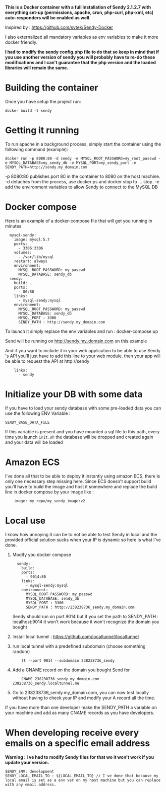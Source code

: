 **This is a Docker container with a full installation of Sendy 2.1.2.7 with everything set-up (permissions, apache, cron, php-curl, php-xml, etc) auto-responders will be enabled as well.**

Inspired by :  https://github.com/svtek/Sendy-Docker

I also externalized all mandatory variables as env variables to make it more docker friendly.

**I had to modify the sendy config.php file to do that so keep in mind that if you use another version of sendy you will probably have to re-do these modifications and I can't guarantee that the php version and the loaded libraries will remain the same.**

# Building the container
 Once you have setup the project run:  

```
docker build -t sendy
```


# Getting it running
To run apache in a background process, simply start the container using the following command  (example):
```
docker run -p 8080:80 -d sendy -e MYSQL_ROOT_PASSWORD=my_root_passwd -e MYSQL_DATABASE=my_sendy_db -e MYSQL_PORT=my_sendy_port -e SENDY_PATH=http://sendy.my_domain.com
```

-p 8080:80 publishes port 80 in the container to 8080 on the host machine.
-d detaches from the process, use docker ps and docker stop to … stop.
-e add the environment variables to allow Sendy to connect to the MySQL DB

# Docker compose
Here is an example of a docker-compose file that will get you running in minutes

```
  mysql-sendy:
    image: mysql:5.7
    ports:
      - 3306:3306
    volumes:
      - /var/lib/mysql
    restart: always
    environment:
      MYSQL_ROOT_PASSWORD: my_passwd
      MYSQL_DATABASE: sendy_db
  sendy:
    build: .
    ports:
      - 80:80
    links:
      - mysql-sendy:mysql
    environment:
      MYSQL_ROOT_PASSWORD: my_passwd
      MYSQL_DATABASE: sendy_db
      MYSQL_PORT : 3306
      SENDY_PATH : http://sendy.my_domain.com
```

To launch it simply replace the env variables and run :
docker-compose up

Send will be running on http://sendy.my_domain.com on this example

And if you want to include it in your web application to be able to use Sendy 's API you'll just have to add this line to your web module, then your app will be able to request the API at http://sendy 

```
    links:
      - sendy
```

# Initialize your DB with some data

If you have to load your sendy database with some pre-loaded data you can use the following ENV Variable :
```
SENDY_BASE_DATA_FILE
```
If this variable is present and you have mounted a sql file to this path, every time you launch ```init.sh``` the database will be dropped and created again and your data will be loaded 

# Amazon ECS
I've done all that to be able to deploy it instantly using amazon ECS, there is only one necessary step missing here. 
Since ECS doesn't support build you'll have to build the image and host it somewhere and replace the build line in docker compose by your image like :


```
    image: my_repo/my_sendy_image:v2
```

# Local use
I know how annoying it can be to not be able to test Sendy in local and the provided official solution sucks when your IP is dynamic so here is what I've done.

1. Modify you docker compose
    ```
      sendy:
        build: .
        ports:
          - 9014:80
        links:
          - mysql-sendy:mysql
        environment:
          MYSQL_ROOT_PASSWORD: my_passwd
          MYSQL_DATABASE: sendy_db
          MYSQL_PORT : 3306
          SENDY_PATH : http://238238736_sendy.my_domain.com
    ```

    Sendy should run on port 9014 but if you set the path to SENDY_PATH : localhost:9014 it won't work because it won't recognize the domain you bought

1. Install local tunnel :
    https://github.com/localtunnel/localtunnel
    
1. run local tunnel with a predefined subdomain (choose something random)
    ```
        lt --port 9014 --subdomain 238238736_sendy
    ```
    
1. Add a CNAME record on the domain you bought Send for
    ```
        CNAME 238238736_sendy.my_domain.com 238238736_sendy.localtunnel.me
    ```

1. Go to 238238736_sendy.my_domain.com, you can now test locally without having to check your IP and modify your A record all the time.

If you have more than one developer make the SENDY_PATH a variable on your machine and add as many CNAME records as you have developers.

# When developing receive every emails on a specific email address
**Warning : I ve had to modify Sendy files for that wo it won't work if you update your version.**

```
SENDY_ENV: development
SENDY_LOCAL_EMAIL_TO : ${LOCAL_EMAIL_TO} // I ve done that because my local email is set as a env var on my host machine but you can replace with any email address.
```

